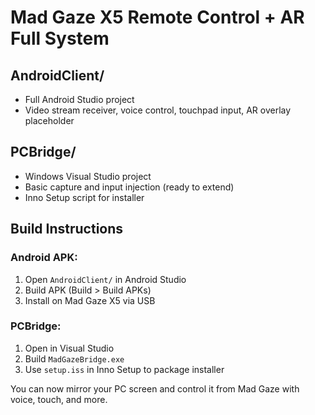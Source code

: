 
# Mad Gaze X5 Remote Control + AR Full System

## AndroidClient/
- Full Android Studio project
- Video stream receiver, voice control, touchpad input, AR overlay placeholder

## PCBridge/
- Windows Visual Studio project
- Basic capture and input injection (ready to extend)
- Inno Setup script for installer

## Build Instructions

### Android APK:
1. Open `AndroidClient/` in Android Studio
2. Build APK (Build > Build APKs)
3. Install on Mad Gaze X5 via USB

### PCBridge:
1. Open in Visual Studio
2. Build `MadGazeBridge.exe`
3. Use `setup.iss` in Inno Setup to package installer

You can now mirror your PC screen and control it from Mad Gaze with voice, touch, and more.
